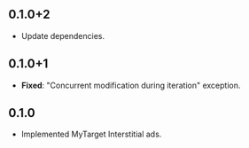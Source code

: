 ## 0.1.0+2

* Update dependencies.

## 0.1.0+1

* **Fixed**: "Concurrent modification during iteration" exception.

## 0.1.0

* Implemented MyTarget Interstitial ads. 
